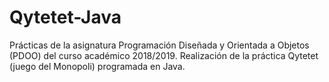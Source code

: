 # Qytetet-Java
Prácticas de la asignatura Programación Diseñada y Orientada a Objetos (PDOO) del curso académico 2018/2019. Realización de la práctica Qytetet (juego del Monopoli) programada en Java.
